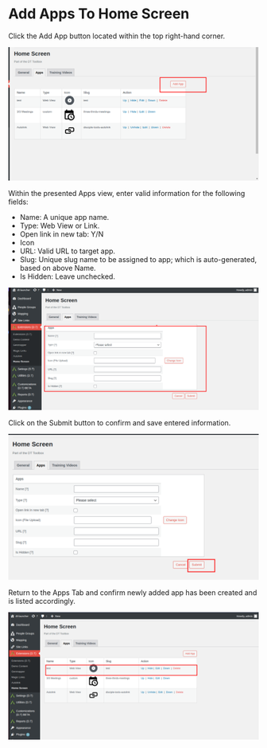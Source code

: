 # Add Apps To Home Screen

Click the Add App button located within the top right-hand corner.

![image](./imgs/create-add-button.png)

Within the presented Apps view, enter valid information for the following fields:
- Name: A unique app name.
- Type: Web View or Link.
- Open link in new tab: Y/N
- Icon
- URL: Valid URL to target app.
- Slug: Unique slug name to be assigned to app; which is auto-generated, based on above Name.
- Is Hidden: Leave unchecked.

![image](./imgs/create-entry-fields.png)

Click on the Submit button to confirm and save entered information.

![image](./imgs/create-submit.png)

Return to the Apps Tab and confirm newly added app has been created and is listed accordingly.

![image](./imgs/create-confirm.png)
